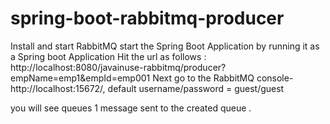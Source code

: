 # spring-boot-rabbitmq-producer

Install and start RabbitMQ
start the Spring Boot Application by running it as a Spring boot Application
Hit the url as follows : http://localhost:8080/javainuse-rabbitmq/producer?empName=emp1&empId=emp001
Next go to the RabbitMQ console-http://localhost:15672/, default username/password = guest/guest 

you will see queues 1 message sent to the created queue .
